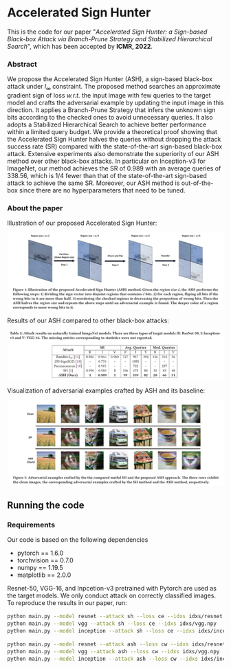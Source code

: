 # Accelerated Sign Hunter

This is the code for our paper "*Accelerated Sign Hunter: a Sign-based Black-box Attack via Branch-Prune Strategy and Stabilized Hierarchical Search*", which has been accepted by **ICMR, 2022**.

### Abstract
We propose the Accelerated Sign Hunter (ASH), a sign-based black-box attack under $l_\infty$ constraint. The proposed method searches an approximate gradient sign of loss *w.r.t.* the input image with few queries to the target model and crafts the adversarial example by updating the input image in this direction. It applies a Branch-Prune Strategy that infers the unknown sign bits according to the checked ones to avoid unnecessary queries. 
It also adopts a Stabilized Hierarchical Search to achieve better performance within a limited query budget. 
We provide a theoretical proof showing that the Accelerated Sign Hunter halves the queries without dropping the attack success rate (SR) compared with the state-of-the-art sign-based black-box attack.
Extensive experiments also demonstrate the superiority of our ASH method over other black-box attacks. In particular on Inception-v3 for ImageNet, our method achieves the SR of 0.989 with an average queries of 338.56, which is 1/4 fewer than that of the state-of-the-art sign-based attack to achieve the same SR.
Moreover, our ASH method is out-of-the-box since there are no hyperparameters that need to be tuned.

### About the paper
Illustration of our proposed Accelerated Sign Hunter:

<img src="figures/illustration.PNG#pic_center" width=800>

Results of our ASH compared to other black-box attacks:

<img src="figures/results.PNG#pic_center" width=800>

Visualization of adversarial examples crafted by ASH and its baseline:

<img src="figures/visualization.PNG#pic_center" width=800>

## Running the code
### Requirements
Our code is based on the following dependencies
- pytorch == 1.6.0
- torchvision == 0.7.0
- numpy == 1.19.5
- matplotlib == 2.0.0

Resnet-50, VGG-16, and Inpcetion-v3 pretrained with Pytorch are used as the target models.
We only conduct attack on correctly classified images.
To reproduce the results in our paper, run:
```sh
python main.py --model resnet --attack sh --loss ce --idxs idxs/resnet.npy
python main.py --model vgg --attack sh --loss ce --idxs idxs/vgg.npy
python main.py --model inception --attack sh --loss ce --idxs idxs/inception.npy
```
```sh
python main.py --model resnet --attack ash --loss cw --idxs idxs/resnet.npy
python main.py --model vgg --attack ash --loss cw --idxs idxs/vgg.npy
python main.py --model inception --attack ash --loss cw --idxs idxs/inception.npy
```
